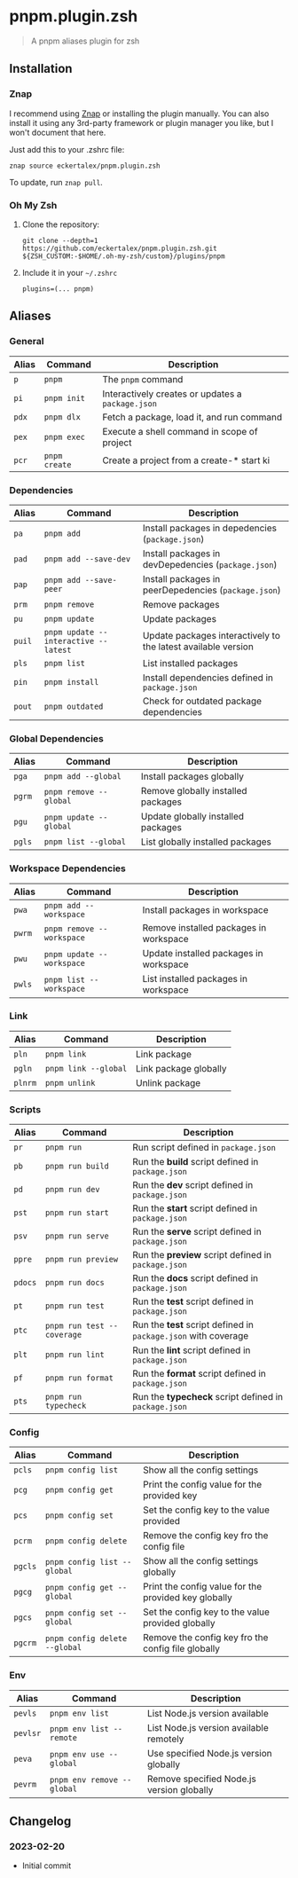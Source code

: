 # pnpm.plugin.zsh

> A pnpm aliases plugin for zsh

## Installation

### Znap

I recommend using [Znap](https://github.com/marlonrichert/zsh-snap) or installing the plugin manually. You can also install it using any 3rd-party framework or plugin manager you like, but I won't document that here.

Just add this to your .zshrc file:

`znap source eckertalex/pnpm.plugin.zsh`

To update, run `znap pull`.

### Oh My Zsh

1. Clone the repository:

   `git clone --depth=1 https://github.com/eckertalex/pnpm.plugin.zsh.git ${ZSH_CUSTOM:-$HOME/.oh-my-zsh/custom}/plugins/pnpm`

2. Include it in your `~/.zshrc`

   `plugins=(... pnpm)`

## Aliases

### General

| Alias | Command       | Description                                       |
| ----- | ------------- | ------------------------------------------------- |
| `p`   | `pnpm`        | The `pnpm` command                                |
| `pi`  | `pnpm init`   | Interactively creates or updates a `package.json` |
| `pdx` | `pnpm dlx`    | Fetch a package, load it, and run command         |
| `pex` | `pnpm exec`   | Execute a shell command in scope of project       |
| `pcr` | `pnpm create` | Create a project from a create-\* start ki        |

### Dependencies

| Alias  | Command                              | Description                                                   |
| ------ | ------------------------------------ | ------------------------------------------------------------- |
| `pa`   | `pnpm add`                           | Install packages in depedencies (`package.json`)              |
| `pad`  | `pnpm add --save-dev`                | Install packages in devDepedencies (`package.json`)           |
| `pap`  | `pnpm add --save-peer`               | Install packages in peerDepedencies (`package.json`)          |
| `prm`  | `pnpm remove`                        | Remove packages                                               |
| `pu`   | `pnpm update`                        | Update packages                                               |
| `puil` | `pnpm update --interactive --latest` | Update packages interactively to the latest available version |
| `pls`  | `pnpm list`                          | List installed packages                                       |
| `pin`  | `pnpm install`                       | Install dependencies defined in `package.json`                |
| `pout` | `pnpm outdated`                      | Check for outdated package dependencies                       |

### Global Dependencies

| Alias  | Command                | Description                        |
| ------ | ---------------------- | ---------------------------------- |
| `pga`  | `pnpm add --global`    | Install packages globally          |
| `pgrm` | `pnpm remove --global` | Remove globally installed packages |
| `pgu`  | `pnpm update --global` | Update globally installed packages |
| `pgls` | `pnpm list --global`   | List globally installed packages   |

### Workspace Dependencies

| Alias  | Command                   | Description                            |
| ------ | ------------------------- | -------------------------------------- |
| `pwa`  | `pnpm add --workspace`    | Install packages in workspace          |
| `pwrm` | `pnpm remove --workspace` | Remove installed packages in workspace |
| `pwu`  | `pnpm update --workspace` | Update installed packages in workspace |
| `pwls` | `pnpm list --workspace`   | List installed packages in workspace   |

### Link

| Alias  | Command                   | Description                            |
| ------ | ------------------------- | -------------------------------------- |
| `pln`  | `pnpm link`    | Link package |
| `pgln`  | `pnpm link --global`    | Link package globally |
| `plnrm`  | `pnpm unlink`    | Unlink package |

### Scripts

| Alias   | Command                    | Description                                                     |
| ------- | -------------------------- | --------------------------------------------------------------- |
| `pr`    | `pnpm run`                 | Run script defined in `package.json`                            |
| `pb`    | `pnpm run build`           | Run the **build** script defined in `package.json`              |
| `pd`    | `pnpm run dev`             | Run the **dev** script defined in `package.json`                |
| `pst`   | `pnpm run start`           | Run the **start** script defined in `package.json`              |
| `psv`   | `pnpm run serve`           | Run the **serve** script defined in `package.json`              |
| `ppre`  | `pnpm run preview`         | Run the **preview** script defined in `package.json`            |
| `pdocs` | `pnpm run docs`            | Run the **docs** script defined in `package.json`               |
| `pt`    | `pnpm run test`            | Run the **test** script defined in `package.json`               |
| `ptc`   | `pnpm run test --coverage` | Run the **test** script defined in `package.json` with coverage |
| `plt`   | `pnpm run lint`            | Run the **lint** script defined in `package.json`               |
| `pf`    | `pnpm run format`          | Run the **format** script defined in `package.json`             |
| `pts`   | `pnpm run typecheck`       | Run the **typecheck** script defined in `package.json`          |

### Config

| Alias   | Command                       | Description                                          |
| ------- | ----------------------------- | ---------------------------------------------------- |
| `pcls`  | `pnpm config list`            | Show all the config settings                         |
| `pcg`   | `pnpm config get`             | Print the config value for the provided key          |
| `pcs`   | `pnpm config set`             | Set the config key to the value provided             |
| `pcrm`  | `pnpm config delete`          | Remove the config key fro the config file            |
| `pgcls` | `pnpm config list --global`   | Show all the config settings globally                |
| `pgcg`  | `pnpm config get --global`    | Print the config value for the provided key globally |
| `pgcs`  | `pnpm config set --global`    | Set the config key to the value provided globally    |
| `pgcrm` | `pnpm config delete --global` | Remove the config key fro the config file globally   |

### Env

| Alias    | Command                    | Description                               |
| -------- | -------------------------- | ----------------------------------------- |
| `pevls`  | `pnpm env list`            | List Node.js version available            |
| `pevlsr` | `pnpm env list --remote`   | List Node.js version available remotely   |
| `peva`   | `pnpm env use --global`    | Use specified Node.js version globally    |
| `pevrm`  | `pnpm env remove --global` | Remove specified Node.js version globally |

## Changelog

### 2023-02-20

- Initial commit
